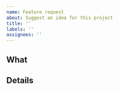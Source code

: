 ```yaml
---
name: Feature request
about: Suggest an idea for this project
title: ''
labels: ''
assignees: ''
---
```


## What

<!-- Please add a simple and clear description for what feature you want to DouTok achieve. -->

## Details

<!-- Please add some details for the feature you want to DouTok achieve. -->
